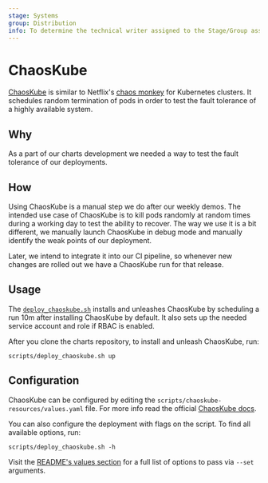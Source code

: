 ```yaml
---
stage: Systems
group: Distribution
info: To determine the technical writer assigned to the Stage/Group associated with this page, see https://handbook.gitlab.com/handbook/product/ux/technical-writing/#assignments
---
```


# ChaosKube

[ChaosKube](https://github.com/linki/chaoskube) is similar to
Netflix's [chaos monkey](https://github.com/Netflix/chaosmonkey) for Kubernetes
clusters. It schedules random termination of pods in order to test the fault tolerance
of a highly available system.

## Why

As a part of our charts development we needed a way to test the fault tolerance
of our deployments.

## How

Using ChaosKube is a manual step we do after our weekly demos. The intended
use case of ChaosKube is to kill pods randomly at random times during a
working day to test the ability to recover. The way we use it is a bit different,
we manually launch ChaosKube in debug mode and manually identify the weak
points of our deployment.

Later, we intend to integrate it into our CI pipeline, so whenever new changes
are rolled out we have a ChaosKube run for that release.

## Usage

The [`deploy_chaoskube.sh`](https://gitlab.com/gitlab-org/charts/gitlab/blob/master/scripts/deploy_chaoskube.sh)
installs and unleashes ChaosKube by scheduling a run 10m after installing ChaosKube by default. It also sets up
the needed service account and role if RBAC is enabled.

After you clone the charts repository, to install and unleash ChaosKube, run:

```shell
scripts/deploy_chaoskube.sh up
```

## Configuration

ChaosKube can be configured by editing the `scripts/chaoskube-resources/values.yaml`
file. For more info read the official [ChaosKube docs](https://github.com/linki/chaoskube).

You can also configure the deployment with flags on the script. To find all available options, run:

```shell
scripts/deploy_chaoskube.sh -h
```

Visit the [README's values section](https://github.com/helm/charts/tree/master/stable/chaoskube#configuration) for a full list of options to pass via `--set` arguments.

